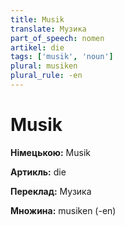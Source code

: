 ```yaml
---
title: Musik
translate: Музика
part_of_speech: nomen
artikel: die
tags: ['musik', 'noun']
plural: musiken
plural_rule: -en
---
```


# Musik

**Німецькою:** Musik

**Артикль:** die  

**Переклад:** Музика 

**Множина:** musiken (-en)